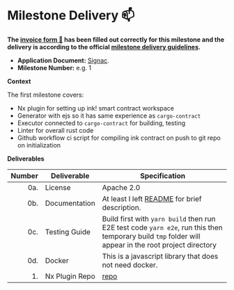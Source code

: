 # Milestone Delivery :mailbox:

**The [invoice form :pencil:](https://docs.google.com/forms/d/e/1FAIpQLSfmNYaoCgrxyhzgoKQ0ynQvnNRoTmgApz9NrMp-hd8mhIiO0A/viewform) has been filled out correctly for this milestone and the delivery is according to the official [milestone delivery guidelines](https://github.com/w3f/Grants-Program/blob/master/docs/milestone-deliverables-guidelines.md).**  

* **Application Document:** [Signac](https://github.com/w3f/Grants-Program/blob/master/applications/signac.md).
* **Milestone Number:** e.g. 1

**Context**

The first milestone covers:
- Nx plugin for setting up ink! smart contract workspace
- Generator with ejs so it has same experience as `cargo-contract`
- Executor connected to `cargo-contract` for building, testing
- Linter for overall rust code
- Github workflow ci script for compiling ink contract on push to git repo on initialization

**Deliverables**

| Number | Deliverable | Specification |
| -----: | ----------- | ------------- |
| 0a. | License | Apache 2.0  |
| 0b. | Documentation | At least I left [README](https://github.com/digitalnativeinc/signac/tree/main/packages/nxink#readme) for brief description.|
| 0c. | Testing Guide | Build first with `yarn build` then run E2E test code `yarn e2e`, run this then temporary build `tmp` folder will appear in the root project directory  |
| 0d. | Docker | This is a javascript library that does not need docker. |
| 1. | Nx Plugin Repo | [repo](https://github.com/digitalnativeinc/signac/tree/main/packages/nxink)  |
